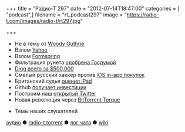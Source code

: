 +++
title = "Радио-Т 297"
date = "2012-07-14T18:47:00"
categories = [ "podcast",]
filename = "rt_podcast297"
image = "https://radio-t.com/images/radio-t/rt297.jpg"

+++

* Не в тему от [Woody Guthrie](http://www.scottberkun.com/blog/2010/woody-guthries-new-years-resolutions/)
* Взлом [Yahoo](http://techcrunch.com/2012/07/12/yahoo-confirms-apologizes-for-the-email-hack-says-still-fixing-plus-check-if-you-were-impacted-)
* Взлом [Formspring](http://habrahabr.ru/post/147593/)
* Фильтрация рунета [одобрена Госдумой](http://hi-tech.mail.ru/news/misc/runet_filtration.html)
* [Digg всего за $500,000](http://gizmodo.com/5925586/digg-sells-itself-for-pathetic-pocketchange-500000)
* Смелый русский хаккер против [iOS in-app покупок](http://www.macworld.com/article/1167677/hacker_exploits_ios_flaw_for_free_in_app_purchases.html)
* Британский судья [оценил iPad](http://habrahabr.ru/post/147425/)
* Github [получает инвестиции](http://habrahabr.ru/post/147464/)
* Построим наш [открытый Twitter](http://gigaom.com/2012/07/04/we-could-build-an-open-twitter-but-would-anyone-use-it/)
* Новая революция через [BitTorrent Torque](http://blog.bittorrent.com/2012/07/06/introducing-bittorrent-torque/)
- Темы наших слушателей

[аудио](http://cdn.radio-t.com/rt_podcast297.mp3) ● [radio-t.torrent](http://cdn.radio-t.com/torrents/rt_podcast297.mp3.torrent) ● [лог чата](http://chat.radio-t.com/logs/radio-t-297.html) ● [wiki](http://wiki.radio-t.com/%D0%92%D1%8B%D0%BF%D1%83%D1%81%D0%BA_297)<audio src="http://cdn.radio-t.com/rt_podcast297.mp3" preload="none"></audio>
